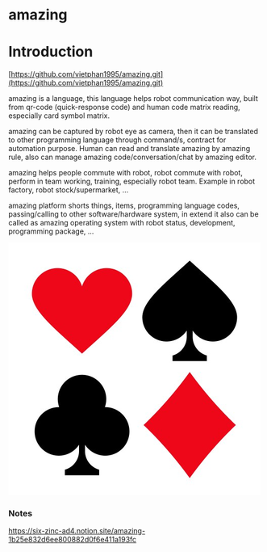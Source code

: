 # amazing

# Introduction

[https://github.com/vietphan1995/amazing.git](https://github.com/vietphan1995/amazing.git)

amazing is a language, this language helps robot communication way, built from qr-code (quick-response code) and human code matrix reading, especially card symbol matrix.

amazing can be captured by robot eye as camera, then it can be translated to other programming language through command/s, contract for automation purpose. Human can read and translate amazing by amazing rule, also can manage amazing code/conversation/chat by amazing editor.

amazing helps people commute with robot, robot commute with robot, perform in team working, training, especially robot team. Example in robot factory, robot stock/supermarket, …

amazing platform shorts things, items, programming language codes, passing/calling to other software/hardware system, in extend it also can be called as amazing operating system with robot status, development, programming package, …

![image.png](image.png)

### Notes
https://six-zinc-ad4.notion.site/amazing-1b25e832d6ee800882d0f6e411a193fc